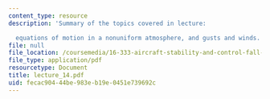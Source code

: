 ```yaml
---
content_type: resource
description: 'Summary of the topics covered in lecture:

  equations of motion in a nonuniform atmosphere, and gusts and winds.'
file: null
file_location: /coursemedia/16-333-aircraft-stability-and-control-fall-2004/fecac90444be983eb19e0451e739692c_lecture_14.pdf
file_type: application/pdf
resourcetype: Document
title: lecture_14.pdf
uid: fecac904-44be-983e-b19e-0451e739692c
---
```

